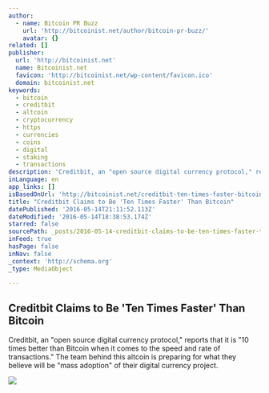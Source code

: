 ```yaml
---
author:
  - name: Bitcoin PR Buzz
    url: 'http://bitcoinist.net/author/bitcoin-pr-buzz/'
    avatar: {}
related: []
publisher:
  url: 'http://bitcoinist.net'
  name: Bitcoinist.net
  favicon: 'http://bitcoinist.net/wp-content/favicon.ico'
  domain: bitcoinist.net
keywords:
  - bitcoin
  - creditbit
  - altcoin
  - cryptocurrency
  - https
  - currencies
  - coins
  - digital
  - staking
  - transactions
description: 'Creditbit, an "open source digital currency protocol," reports that it is "10 times better than Bitcoin when it comes to the speed and rate of transactions." The team behind this altcoin is preparing for what they believe will be "mass adoption" of their digital currency project.'
inLanguage: en
app_links: []
isBasedOnUrl: 'http://bitcoinist.net/creditbit-ten-times-faster-bitcoin/'
title: "Creditbit Claims to Be 'Ten Times Faster' Than Bitcoin"
datePublished: '2016-05-14T21:11:52.113Z'
dateModified: '2016-05-14T18:38:53.174Z'
starred: false
sourcePath: _posts/2016-05-14-creditbit-claims-to-be-ten-times-faster-than-bitcoin.md
inFeed: true
hasPage: false
inNav: false
_context: 'http://schema.org'
_type: MediaObject

---
```

<article style=""><h1>Creditbit Claims to Be 'Ten Times Faster' Than Bitcoin</h1><p>Creditbit, an "open source digital currency protocol," reports that it is "10 times better than Bitcoin when it comes to the speed and rate of transactions." The team behind this altcoin is preparing for what they believe will be "mass adoption" of their digital currency project.</p><img src="http://bitcoinist.net/wp-content/uploads/2016/05/Creditbit-PR-Buzz-cover.png" /></article>